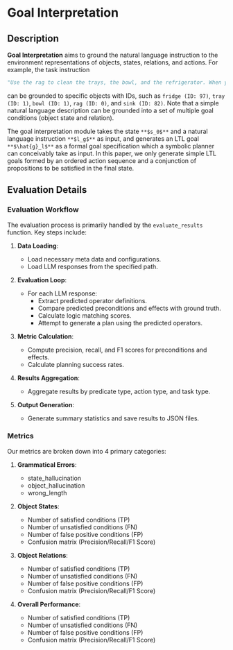 # Goal Interpretation

## Description

**Goal Interpretation** aims to ground the natural language instruction to the environment representations of objects, states, relations, and actions. For example, the task instruction 

```python
"Use the rag to clean the trays, the bowl, and the refrigerator. When you are done, leave the rag next to the sink..."
```

can be grounded to specific objects with IDs, such as `fridge (ID: 97)`, `tray (ID: 1)`, `bowl (ID: 1)`, `rag (ID: 0)`, and `sink (ID: 82)`. Note that a simple natural language description can be grounded into a set of multiple goal conditions (object state and relation).


The goal interpretation module takes the state `**$s_0$**` and a natural language instruction `**$l_g$**` as input, and generates an LTL goal `**$\hat{g}_l$**` as a formal goal specification which a symbolic planner can conceivably take as input. In this paper, we only generate simple LTL goals formed by an ordered action sequence and a conjunction of propositions to be satisfied in the final state.


## Evaluation Details

### Evaluation Workflow


The evaluation process is primarily handled by the `evaluate_results` function. Key steps include:

1. **Data Loading**:
   - Load necessary meta data and configurations.
   - Load LLM responses from the specified path.

2. **Evaluation Loop**:
   - For each LLM response:
     - Extract predicted operator definitions.
     - Compare predicted preconditions and effects with ground truth.
     - Calculate logic matching scores.
     - Attempt to generate a plan using the predicted operators.

3. **Metric Calculation**:
   - Compute precision, recall, and F1 scores for preconditions and effects.
   - Calculate planning success rates.

4. **Results Aggregation**:
   - Aggregate results by predicate type, action type, and task type.

5. **Output Generation**:
   - Generate summary statistics and save results to JSON files.

### Metrics

Our metrics are broken down into 4 primary categories:

1. **Grammatical Errors**:
   - state_hallucination
   - object_hallucination
   - wrong_length

2. **Object States**:
   - Number of satisfied conditions (TP)
   - Number of unsatisfied conditions (FN)
   - Number of false positive conditions (FP)
   - Confusion matrix (Precision/Recall/F1 Score)

3. **Object Relations**:
      - Number of satisfied conditions (TP)
   - Number of unsatisfied conditions (FN)
   - Number of false positive conditions (FP)
   - Confusion matrix (Precision/Recall/F1 Score)

4. **Overall Performance**:
      - Number of satisfied conditions (TP)
   - Number of unsatisfied conditions (FN)
   - Number of false positive conditions (FP)
   - Confusion matrix (Precision/Recall/F1 Score)